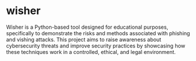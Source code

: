 # wisher
Wisher is a Python-based tool designed for educational purposes, specifically to demonstrate the risks and methods associated with phishing and vishing attacks. This project aims to raise awareness about cybersecurity threats and improve security practices by showcasing how these techniques work in a controlled, ethical, and legal environment.
